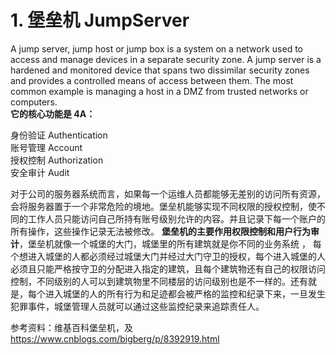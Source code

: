 # 1. 堡垒机 JumpServer
A jump server, jump host or jump box is a system on a network used to access and manage devices in a separate security zone. A jump server is a hardened and monitored device that spans two dissimilar security zones and provides a controlled means of access between them. The most common example is managing a host in a DMZ from trusted networks or computers.  
**它的核心功能是 4A：**  


身份验证 Authentication  
账号管理 Account  
授权控制 Authorization  
安全审计 Audit  

对于公司的服务器系统而言，如果每一个运维人员都能够无差别的访问所有资源，会将服务器置于一个非常危险的境地。堡垒机能够实现不同权限的授权控制，使不同的工作人员只能访问自己所持有账号级别允许的内容。并且记录下每一个账户的所有操作，这些操作记录无法被修改。 **堡垒机的主要作用权限控制和用户行为审计**，堡垒机就像一个城堡的大门，城堡里的所有建筑就是你不同的业务系统 ， 每个想进入城堡的人都必须经过城堡大门并经过大门守卫的授权，每个进入城堡的人必须且只能严格按守卫的分配进入指定的建筑，且每个建筑物还有自己的权限访问控制，不同级别的人可以到建筑物里不同楼层的访问级别也是不一样的。还有就是，每个进入城堡的人的所有行为和足迹都会被严格的监控和纪录下来，一旦发生犯罪事件，城堡管理人员就可以通过这些监控纪录来追踪责任人。

参考资料：维基百科堡垒机，及 https://www.cnblogs.com/bigberg/p/8392919.html
